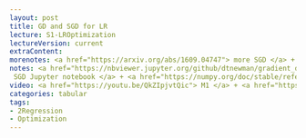 ```yaml
---
layout: post
title: GD and SGD for LR
lecture: S1-LROptimization
lectureVersion: current
extraContent:
morenotes: <a href="https://arxiv.org/abs/1609.04747"> more SGD </a> + <a href="http://cs229.stanford.edu/notes/cs229-notes1.pdf"> LR more </a> + <a href="https://web.stanford.edu/~hastie/ElemStatLearn/">ELS Ch3.2</a>  
notes: <a href="https://nbviewer.jupyter.org/github/dtnewman/gradient_descent/blob/master/stochastic_gradient_descent.ipynb"> 
 SGD Jupyter notebook </a> + <a href="https://numpy.org/doc/stable/reference/routines.linalg.html"> numpy linalg </a> 
video: <a href="https://youtu.be/QkZIpjvtQic"> M1 </a> + <a href="https://youtu.be/7hDLwyRAjIQ">M2</a>
categories: tabular
tags:
- 2Regression
- Optimization
---
```


